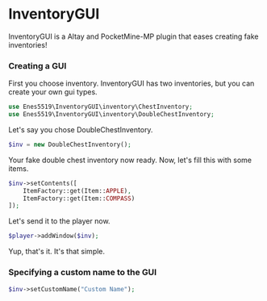 # InventoryGUI
InventoryGUI is a Altay and PocketMine-MP plugin that eases creating fake inventories!

### Creating a GUI
First you choose inventory. InventoryGUI has two inventories, but you can create your own gui types.
```php
use Enes5519\InventoryGUI\inventory\ChestInventory;
use Enes5519\InventoryGUI\inventory\DoubleChestInventory;
``` 

Let's say you chose DoubleChestInventory.
```php
$inv = new DoubleChestInventory();
```
Your fake double chest inventory now ready. Now, let's fill this with some items.
```php
$inv->setContents([
	ItemFactory::get(Item::APPLE),
	ItemFactory::get(Item::COMPASS)
]);
```
Let's send it to the player now.
```php
$player->addWindow($inv);
``` 
Yup, that's it. It's that simple.

### Specifying a custom name to the GUI
```php
$inv->setCustomName("Custom Name");
```